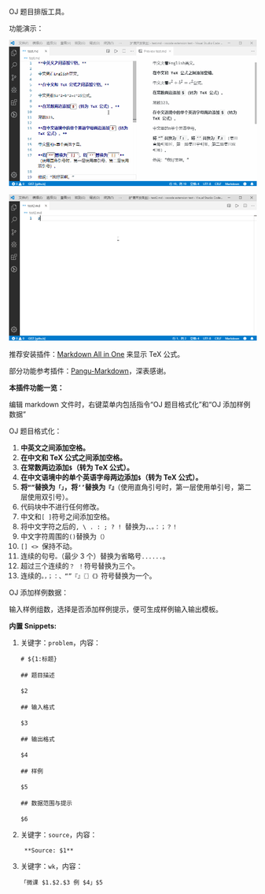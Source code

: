 OJ 题目排版工具。

功能演示：

![](https://raw.githubusercontent.com/1024th/vscode-OJ-format/master/assets/1.gif)

![](https://raw.githubusercontent.com/1024th/vscode-OJ-format/master/assets/2.gif)

推荐安装插件：[Markdown All in One](https://marketplace.visualstudio.com/items?itemName=yzhang.markdown-all-in-one) 来显示 TeX 公式。

部分功能参考插件：[Pangu-Markdown](https://marketplace.visualstudio.com/items?itemName=xlthu.Pangu-Markdown)，深表感谢。

**本插件功能一览：**

编辑 markdown 文件时，右键菜单内包括指令“OJ 题目格式化”和“OJ 添加样例数据”

OJ 题目格式化：

1. **中英文之间添加空格。**
2. **在中文和 TeX 公式之间添加空格。**
3. **在常数两边添加`$`（转为 TeX 公式）。**
4. **在中文语境中的单个英语字母两边添加`$`（转为 TeX 公式）。**
5. **将`“”`替换为`「」`，将`‘’`替换为`『』`**（使用直角引号时，第一层使用单引号，第二层使用双引号）。
6. 代码块中不进行任何修改。
7. 中文和`[ ]`符号之间添加空格。
8.  将中文字符之后的`, \ . : ; ? ! `替换为`，、。：；？！`
9.  中文字符周围的`()`替换为`（）`
10. `[] <> `保持不动。
11. 连续的句号`。`（最少 3 个）替换为省略号`......`。
12. 超过三个连续的`？ ！`符号替换为三个。
13. 连续的`。，；：、“”『』〖〗《》`符号替换为一个。
    
OJ 添加样例数据：

输入样例组数，选择是否添加样例提示，便可生成样例输入输出模板。

**内置 Snippets:** 

1. 关键字：`problem`，内容：

    ```plain
    # ${1:标题}
    
    ## 题目描述
    
    $2
    
    ## 输入格式
    
    $3
    
    ## 输出格式
    
    $4
    
    ## 样例
    
    $5
    
    ## 数据范围与提示
    
    $6
    ```

2. 关键字：`source`，内容：

        **Source: $1**

3. 关键字：`wk`，内容：

    ```plain
    「微课 $1.$2.$3 例 $4」$5
    ```
